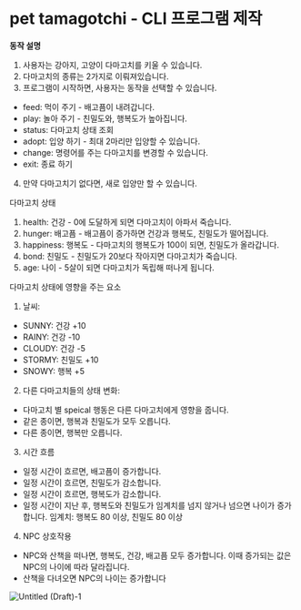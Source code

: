 # pet tamagotchi - CLI 프로그램 제작

**동작 설명**
1. 사용자는 강아지, 고양이 다마고치를 키울 수 있습니다.
2. 다마고치의 종류는 2가지로 이뤄져있습니다.
3. 프로그램이 시작하면, 사용자는 동작을 선택할 수 있습니다.
- feed: 먹이 주기 - 배고픔이 내려갑니다.
- play: 놀아 주기 - 친밀도와, 행복도가 높아집니다.
- status: 다마고치 상태 조회
- adopt: 입양 하기 - 최대 2마리만 입양할 수 있습니다.
- change: 명령어를 주는 다마고치를 변경할 수 있습니다.
- exit: 종료 하기
4. 만약 다마고치기 없다면, 새로 입양만 할 수 있습니다.

다마고치 상태
1. health: 건강 - 0에 도달하게 되면 다마고치이 아파서 죽습니다.
2. hunger: 배고픔 - 배고픔이 증가하면 건강과 행복도, 친밀도가 떨어집니다.
3. happiness: 행복도 - 다마고치의 행복도가 100이 되면, 친밀도가 올라갑니다. 
4. bond: 친밀도 - 친밀도가 20보다 작아지면 다마고치가 죽습니다.
5. age: 나이 - 5살이 되면 다마고치가 독립해 떠나게 됩니다. 

다마고치 상태에 영향을 주는 요소
1. 날씨:
- SUNNY: 건강 +10
- RAINY: 건강 -10
- CLOUDY: 건강 -5
- STORMY: 친밀도 +10
- SNOWY: 행복 +5
2. 다른 다마고치들의 상태 변화: 
- 다마고치 별 speical 행동은 다른 다마고치에게 영향을 줍니다.
- 같은 종이면, 행복과 친밀도가 모두 오릅니다.
- 다른 종이면, 행복만 오릅니다.
3. 시간 흐름
- 일정 시간이 흐르면, 배고픔이 증가합니다.
- 일정 시간이 흐르면, 친밀도가 감소합니다.
- 일정 시간이 흐르면, 행복도가 감소합니다.
- 일정 시간이 지난 후, 행복도와 친밀도가 임계치를 넘지 않거나 넘으면 나이가 증가합니다.
임계치: 행복도 80 이상, 친밀도 80 이상
4. NPC 상호작용
- NPC와 산책을 떠나면, 행복도, 건강, 배고픔 모두 증가합니다. 이때 증가되는 값은 NPC의 나이에 따라 달라집니다.
- 산책을 다녀오면 NPC의 나이는 증가합니다


![Untitled (Draft)-1](https://github.com/user-attachments/assets/fabb7ae2-4c38-4e20-ba16-aa40d9275f03)

